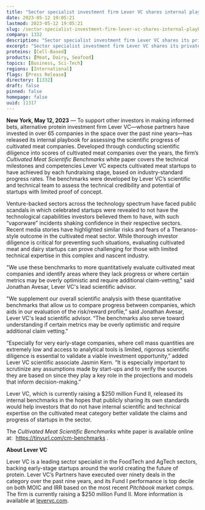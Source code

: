 ```yaml
---
title: "Sector specialist investment firm Lever VC shares internal playbook for benchmarking scientific progress of cultivated meat startups"
date: 2023-05-12 19:05:21
lastmod: 2023-05-12 19:05:21
slug: /sector-specialist-investment-firm-lever-vc-shares-internal-playbook-benchmarking
company: 1332
description: "Sector specialist investment firm Lever VC shares its private internal playbook for benchmarking the scientific progress of cultivated meat and dairy startups"
excerpt: "Sector specialist investment firm Lever VC shares its private internal playbook for benchmarking the scientific progress of cultivated meat and dairy startups"
proteins: [Cell-Based]
products: [Meat, Dairy, Seafood]
topics: [Business, Sci-Tech]
regions: [International]
flags: [Press Release]
directory: [1332]
draft: false
pinned: false
homepage: false
uuid: 11317
---
```

<p><strong>New York, May 12, 2023</strong> — To support other investors in making informed bets, alternative protein investment firm Lever VC—whose partners have invested in over 65 companies in the space over the past nine years—has released its internal playbook for assessing the scientific progress of cultivated meat companies. Developed through conducting scientific diligence into scores of cultivated meat companies over the years, the firm’s <em>Cultivated Meat Scientific Benchmarks</em> white paper covers the technical milestones and competencies Lever VC expects cultivated meat startups to have achieved by each fundraising stage, based on industry-standard progress rates. The benchmarks were developed by Lever VC’s scientific and technical team to assess the technical credibility and potential of startups with limited proof of concept.</p>
<p>Venture-backed sectors across the technology spectrum have faced public scandals in which celebrated startups were revealed to not have the technological capabilities investors believed them to have, with such “vaporware” incidents shaking confidence in their respective sectors. Recent media stories have highlighted similar risks and fears of a Theranos-style outcome in the cultivated meat sector. While thorough investor diligence is critical for preventing such situations, evaluating cultivated meat and dairy startups can prove challenging for those with limited technical expertise in this complex and nascent industry.</p>
<p>"We use these benchmarks to more quantitatively evaluate cultivated meat companies and identify areas where they lack progress or where certain metrics may be overly optimistic and require additional claim-vetting," said Jonathan Avesar, Lever VC's lead scientific advisor.</p>
<p>"We supplement our overall scientific analysis with these quantitative benchmarks that allow us to compare progress between companies, which aids in our evaluation of the risk/reward profile,” said Jonathan Avesar, Lever VC's lead scientific advisor. “The benchmarks also serve toward understanding if certain metrics may be overly optimistic and require additional claim vetting."</p>
<p>“Especially for very early-stage companies, where cell mass quantities are extremely low and access to analytical tools is limited, rigorous scientific diligence is essential to validate a viable investment opportunity,” added Lever VC scientific associate Jasmin Kern. “It is especially important to scrutinize any assumptions made by start-ups and to verify the sources they are based on since they play a key role in the projections and models that inform decision-making.”</p>
<p>Lever VC, which is currently raising a $250 million Fund II, released its internal benchmarks in the hopes that publicly sharing its own standards would help investors that do not have internal scientific and technical expertise on the cultivated meat category better validate the claims and progress of startups in the sector.</p>
<p>The <em>Cultivated Meat Scientific Benchmarks</em> white paper is available online at:  <a href="https://tinyurl.com/cm-benchmarks">https://tinyurl.com/cm-benchmarks</a> .</p>
<p><strong>About Lever VC</strong></p>
<p>Lever VC is a leading sector specialist in the FoodTech and AgTech sectors, backing early-stage startups around the world creating the future of protein. Lever VC’s Partners have executed over ninety deals in the category over the past nine years, and its Fund I performance is top decile on both MOIC and IRR based on the most recent <em>Pitchbook</em> market comps. The firm is currently raising a $250 million Fund II. More information is available at <a href="http://levervc.com">levervc.com</a>.</p>
